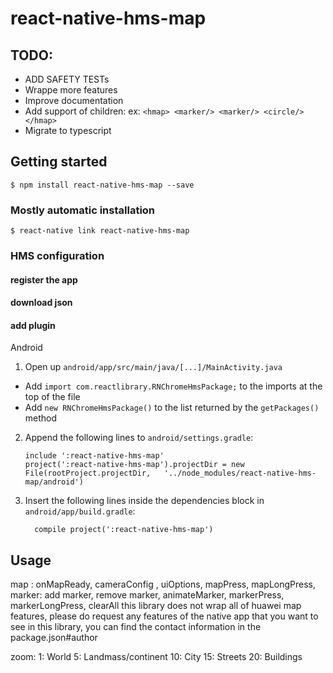 # react-native-hms-map

## TODO:

- ADD SAFETY TESTs
- Wrappe more features
- Improve documentation
- Add support of children: ex: `<hmap> <marker/> <marker/> <circle/> </hmap>`
- Migrate to typescript

## Getting started

`$ npm install react-native-hms-map --save`

### Mostly automatic installation

`$ react-native link react-native-hms-map`

### HMS configuration

#### register the app

#### download json

#### add plugin

Android

1. Open up `android/app/src/main/java/[...]/MainActivity.java`

- Add `import com.reactlibrary.RNChromeHmsPackage;` to the imports at the top of the file
- Add `new RNChromeHmsPackage()` to the list returned by the `getPackages()` method

2. Append the following lines to `android/settings.gradle`:
   ```
   include ':react-native-hms-map'
   project(':react-native-hms-map').projectDir = new File(rootProject.projectDir, 	'../node_modules/react-native-hms-map/android')
   ```
3. Insert the following lines inside the dependencies block in `android/app/build.gradle`:
   ```
     compile project(':react-native-hms-map')
   ```

## Usage

map : onMapReady, cameraConfig , uiOptions, mapPress, mapLongPress,
marker: add marker, remove marker, animateMarker, markerPress, markerLongPress, clearAll
this library does not wrap all of huawei map features, please do request any features of the native app that you want to see in this library, you can find the contact information in the package.json#author

zoom: 1: World 5: Landmass/continent 10: City 15: Streets 20: Buildings
